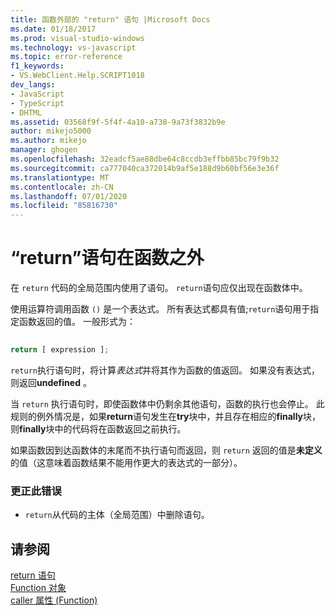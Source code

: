 ```yaml
---
title: 函数外部的 "return" 语句 |Microsoft Docs
ms.date: 01/18/2017
ms.prod: visual-studio-windows
ms.technology: vs-javascript
ms.topic: error-reference
f1_keywords:
- VS.WebClient.Help.SCRIPT1018
dev_langs:
- JavaScript
- TypeScript
- DHTML
ms.assetid: 03568f9f-5f4f-4a10-a738-9a73f3832b9e
author: mikejo5000
ms.author: mikejo
manager: ghogen
ms.openlocfilehash: 32eadcf5ae88dbe64c8ccdb3effbb85bc79f9b32
ms.sourcegitcommit: ca777040ca372014b9af5e188d9b60bf56e3e36f
ms.translationtype: MT
ms.contentlocale: zh-CN
ms.lasthandoff: 07/01/2020
ms.locfileid: "85816730"
---
```

# <a name="return-statement-outside-of-function"></a>“return”语句在函数之外
在 `return` 代码的全局范围内使用了语句。 `return`语句应仅出现在函数体中。  
  
 使用运算符调用函数 `()` 是一个表达式。 所有表达式都具有值;`return`语句用于指定函数返回的值。 一般形式为：  
  
```js
  
return [ expression ];  
```  
  
 `return`执行语句时，将计算*表达式*并将其作为函数的值返回。 如果没有表达式，则返回**undefined** 。  
  
 当 `return` 执行语句时，即使函数体中仍剩余其他语句，函数的执行也会停止。 此规则的例外情况是，如果**return**语句发生在**try**块中，并且存在相应的**finally**块，则**finally**块中的代码将在函数返回之前执行。  
  
 如果函数因到达函数体的末尾而不执行语句而返回，则 `return` 返回的值是**未定义**的值（这意味着函数结果不能用作更大的表达式的一部分）。  
  
### <a name="to-correct-this-error"></a>更正此错误  
  
- `return`从代码的主体（全局范围）中删除语句。  
  
## <a name="see-also"></a>请参阅  
 [return 语句](../../javascript/reference/return-statement-javascript.md)   
 [Function 对象](../../javascript/reference/function-object-javascript.md)   
 [caller 属性 (Function)](../../javascript/reference/caller-property-function-javascript.md)